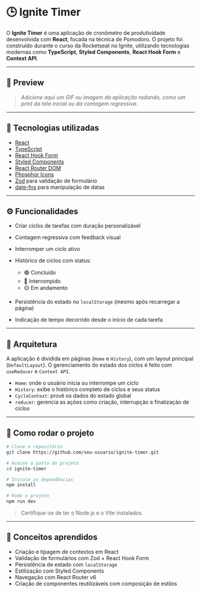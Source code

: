 # 🕒 Ignite Timer

O **Ignite Timer** é uma aplicação de cronômetro de produtividade desenvolvida com **React**, focada na técnica de Pomodoro. O projeto foi construído durante o curso da Rocketseat no Ignite, utilizando tecnologias modernas como **TypeScript**, **Styled Components**, **React Hook Form** e **Context API**.

---

## 📸 Preview

> *Adicione aqui um GIF ou imagem da aplicação rodando, como um print da tela inicial ou da contagem regressiva.*

---

## 🚀 Tecnologias utilizadas

* [React](https://reactjs.org/)
* [TypeScript](https://www.typescriptlang.org/)
* [React Hook Form](https://react-hook-form.com/)
* [Styled Components](https://styled-components.com/)
* [React Router DOM](https://reactrouter.com/)
* [Phosphor Icons](https://phosphoricons.com/)
* [Zod](https://github.com/colinhacks/zod) para validação de formulário
* [date-fns](https://date-fns.org/) para manipulação de datas

---

## ⚙️ Funcionalidades

* Criar ciclos de tarefas com duração personalizável
* Contagem regressiva com feedback visual
* Interromper um ciclo ativo
* Histórico de ciclos com status:

  * 🟢 Concluído
  * 🔴 Interrompido
  * 🟡 Em andamento
* Persistência do estado no `localStorage` (mesmo após recarregar a página)
* Indicação de tempo decorrido desde o início de cada tarefa

---

## 🧱 Arquitetura

A aplicação é dividida em páginas (`Home` e `History`), com um layout principal (`DefaultLayout`). O gerenciamento do estado dos ciclos é feito com `useReducer` e `Context API`.

* `Home`: onde o usuário inicia ou interrompe um ciclo
* `History`: exibe o histórico completo de ciclos e seus status
* `CycleContext`: provê os dados do estado global
* `reducer`: gerencia as ações como criação, interrupção e finalização de ciclos

---

## 📂 Como rodar o projeto

```bash
# Clone o repositório
git clone https://github.com/seu-usuario/ignite-timer.git

# Acesse a pasta do projeto
cd ignite-timer

# Instale as dependências
npm install

# Rode o projeto
npm run dev
```

> Certifique-se de ter o Node.js e o Vite instalados.

---

## 🧠 Conceitos aprendidos

* Criação e tipagem de contextos em React
* Validação de formulários com Zod + React Hook Form
* Persistência de estado com `localStorage`
* Estilização com Styled Components
* Navegação com React Router v6
* Criação de componentes reutilizáveis com composição de estilos

